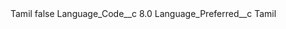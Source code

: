 <?xml version="1.0" encoding="UTF-8"?>
<CustomMetadata xmlns="http://soap.sforce.com/2006/04/metadata" xmlns:xsi="http://www.w3.org/2001/XMLSchema-instance" xmlns:xsd="http://www.w3.org/2001/XMLSchema">
    <label>Tamil</label>
    <protected>false</protected>
    <values>
        <field>Language_Code__c</field>
        <value xsi:type="xsd:double">8.0</value>
    </values>
    <values>
        <field>Language_Preferred__c</field>
        <value xsi:type="xsd:string">Tamil</value>
    </values>
</CustomMetadata>
